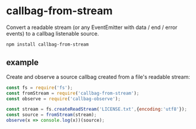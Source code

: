 # callbag-from-stream

Convert a readable stream (or any EventEmitter with data / end / error events) to a callbag listenable source.

`npm install callbag-from-stream`

## example

Create and observe a source callbag created from a file's readable stream:

```js
const fs = require('fs');
const fromStream = require('callbag-from-stream');
const observe = require('callbag-observe');

const stream = fs.createReadStream('LICENSE.txt',{encoding:'utf8'});
const source = fromStream(stream);
observe(x => console.log(x))(source);
```
